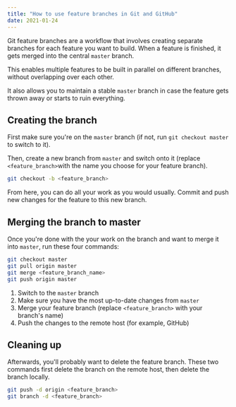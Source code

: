 ```yaml
---
title: "How to use feature branches in Git and GitHub"
date: 2021-01-24
---
```

Git feature branches are a workflow that involves creating separate branches for each feature you want to build. When a feature is finished, it gets merged into the central `master` branch.

This enables multiple features to be built in parallel on different branches, without overlapping over each other.

It also allows you to maintain a stable `master` branch in case the feature gets thrown away or starts to ruin everything.

## Creating the branch

First make sure you're on the `master` branch (if not, run `git checkout master` to switch to it).

Then, create a new branch from `master` and switch onto it (replace `<feature_branch>`with the name you choose for your feature branch).

```bash
git checkout -b <feature_branch>
```

From here, you can do all your work as you would usually. Commit and push new changes for the feature to this new branch.

## Merging the branch to master

Once you're done with the your work on the branch and want to merge it into `master`, run these four commands:

```bash
git checkout master
git pull origin master
git merge <feature_branch_name>
git push origin master
```

1. Switch to the `master` branch
2. Make sure you have the most up-to-date changes from `master`
3. Merge your feature branch (replace `<feature_branch>` with your branch's name)
4. Push the changes to the remote host (for example, GitHub)

## Cleaning up

Afterwards, you'll probably want to delete the feature branch. These two commands first delete the branch on the remote host, then delete the branch locally.

```bash
git push -d origin <feature_branch>
git branch -d <feature_branch>
```